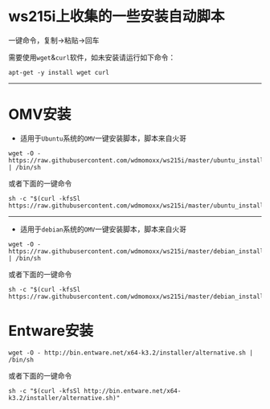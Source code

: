 ws215i上收集的一些安装自动脚本
===
一键命令，复制->粘贴->回车

需要使用`wget`&`curl`软件，如未安装请运行如下命令：

`apt-get -y install wget curl`

---

OMV安装
===

- 适用于`Ubuntu`系统的`OMV`一键安装脚本，脚本来自火哥
```
wget -O - https://raw.githubusercontent.com/wdmomoxx/ws215i/master/ubuntu_install_omv.sh | /bin/sh
```
或者下面的一键命令
```
sh -c "$(curl -kfsSl https://raw.githubusercontent.com/wdmomoxx/ws215i/master/ubuntu_install_omv.sh)"
```

---

- 适用于`debian`系统的`OMV`一键安装脚本，脚本来自火哥
```
wget -O - https://raw.githubusercontent.com/wdmomoxx/ws215i/master/debian_install_omv.sh | /bin/sh
```
或者下面的一键命令
```
sh -c "$(curl -kfsSl https://raw.githubusercontent.com/wdmomoxx/ws215i/master/debian_install_omv.sh)"
```

Entware安装
===

```
wget -O - http://bin.entware.net/x64-k3.2/installer/alternative.sh | /bin/sh
```
或者下面的一键命令
```
sh -c "$(curl -kfsSl http://bin.entware.net/x64-k3.2/installer/alternative.sh)"
```

